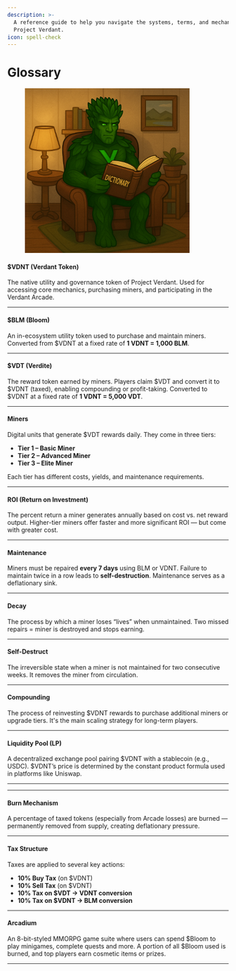 ```yaml
---
description: >-
  A reference guide to help you navigate the systems, terms, and mechanics of
  Project Verdant.
icon: spell-check
---
```


# Glossary

<figure><img src=".gitbook/assets/vex dictionary.png" alt="" width="375"><figcaption></figcaption></figure>

#### **$VDNT** (Verdant Token)

The native utility and governance token of Project Verdant. Used for accessing core mechanics, purchasing miners, and participating in the Verdant Arcade.

***

#### **$BLM** (Bloom)

An in-ecosystem utility token used to purchase and maintain miners. Converted from $VDNT at a fixed rate of **1 VDNT = 1,000 BLM**.

***

#### **$VDT** (Verdite)

The reward token earned by miners. Players claim $VDT and convert it to $VDNT (taxed), enabling compounding or profit-taking. Converted to $VDNT at a fixed rate of **1 VDNT = 5,000 VDT**.

***

#### **Miners**

Digital units that generate $VDT rewards daily. They come in three tiers:

* **Tier 1 – Basic Miner**
* **Tier 2 – Advanced Miner**
* **Tier 3 – Elite Miner**

Each tier has different costs, yields, and maintenance requirements.

***

#### **ROI** (Return on Investment)

The percent return a miner generates annually based on cost vs. net reward output. Higher-tier miners offer faster and more significant ROI — but come with greater cost.

***

#### **Maintenance**

Miners must be repaired **every 7 days** using BLM or VDNT. Failure to maintain twice in a row leads to **self-destruction**. Maintenance serves as a deflationary sink.

***

#### **Decay**

The process by which a miner loses “lives” when unmaintained. Two missed repairs = miner is destroyed and stops earning.

***

#### **Self-Destruct**

The irreversible state when a miner is not maintained for two consecutive weeks. It removes the miner from circulation.

***

#### **Compounding**

The process of reinvesting $VDNT rewards to purchase additional miners or upgrade tiers. It's the main scaling strategy for long-term players.

***

#### **Liquidity Pool (LP)**

A decentralized exchange pool pairing $VDNT with a stablecoin (e.g., USDC). $VDNT’s price is determined by the constant product formula used in platforms like Uniswap.

***

***

#### **Burn Mechanism**

A percentage of taxed tokens (especially from Arcade losses) are burned — permanently removed from supply, creating deflationary pressure.

***

#### **Tax Structure**

Taxes are applied to several key actions:

* **10% Buy Tax** (on $VDNT)
* **10% Sell Tax** (on $VDNT)
* **10% Tax on $VDT → VDNT conversion**
* **10% Tax on $VDNT → BLM conversion**

***

#### **Arcadium**

An 8-bit-styled MMORPG game suite where users can spend $Bloom to play minigames, complete quests and more. A portion of all $Bloom used is burned, and top players earn cosmetic items or prizes.

***
